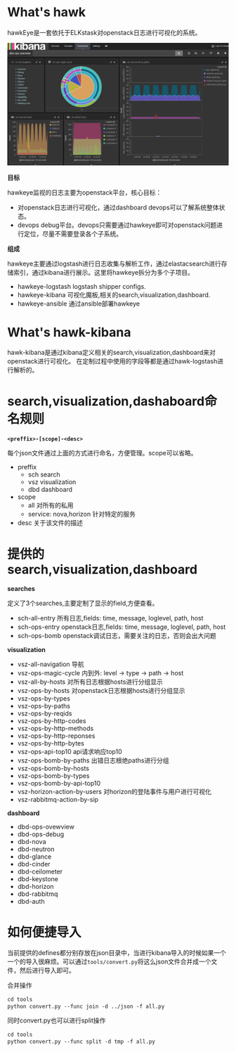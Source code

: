 # What's hawk

hawkEye是一套依托于ELKstask对openstack日志进行可视化的系统。

![](https://github.com/fishcried/hawkeye-logstash/raw/master/screenshort.png)

**目标**

hawkeye监视的日志主要为openstack平台，核心目标：
- 对openstack日志进行可视化，通过dashboard devops可以了解系统整体状态。
- devops debug平台。devops只需要通过hawkeye即可对openstack问题进行定位，尽量不需要登录各个子系统。

**组成**

hawkeye主要通过logstash进行日志收集与解析工作，通过elastacsearch进行存储索引，通过kibana进行展示。这里将hawkeye拆分为多个子项目。

- hawkeye-logstash
   logstash shipper configs.
- hawkeye-kibana
   可视化魔板,相关的search,visualization,dashboard.
- hawkeye-ansible
   通过ansible部署hawkeye

# What's hawk-kibana

hawk-kibana是通过kibana定义相关的search,visualization,dashboard来对openstack进行可视化。
在定制过程中使用的字段等都是通过hawk-logstash进行解析的。

# search,visualization,dashaboard命名规则

**`<preffix>-[scope]-<desc>`**

每个json文件通过上面的方式进行命名，方便管理。scope可以省略。

- preffix
    - sch search
    - vsz visualization
    - dbd dashboard
- scope
    - all 对所有的私用
    - service: nova,horizon  针对特定的服务
- desc 关于该文件的描述

# 提供的search,visualization,dashboard

**searches**

定义了3个searches,主要定制了显示的field,方便查看。

- sch-all-entry 所有日志,fields: time, message, loglevel, path, host
- sch-ops-entry openstack日志,fields: time, message, loglevel, path, host
- sch-ops-bomb  openstack调试日志，需要关注的日志，否则会出大问题

**visualization**

- vsz-all-navigation 导航
- vsz-ops-magic-cycle 内到外: level -> type -> path -> host
- vsz-all-by-hosts    对所有日志根据hosts进行分组显示
- vsz-ops-by-hosts    对openstack日志根据hosts进行分组显示
- vsz-ops-by-types
- vsz-ops-by-paths
- vsz-ops-by-reqids
- vsz-ops-by-http-codes
- vsz-ops-by-http-methods
- vsz-ops-by-http-reponses
- vsz-ops-by-http-bytes
- vsz-ops-api-top10  api请求响应top10
- vsz-ops-bomb-by-paths  出错日志根绝paths进行分组
- vsz-ops-bomb-by-hosts
- vsz-ops-bomb-by-types
- vsz-ops-bomb-by-api-top10
- vsz-horizon-action-by-users 对horizon的登陆事件与用户进行可视化
- vsz-rabbitmq-action-by-sip

**dashboard**

- dbd-ops-ovewview
- dbd-ops-debug
- dbd-nova
- dbd-neutron
- dbd-glance
- dbd-cinder
- dbd-ceilometer
- dbd-keystone
- dbd-horizon
- dbd-rabbitmq
- dbd-auth

# 如何便捷导入

当前提供的defines都分别存放在json目录中，当进行kibana导入的时候如果一个一个的导入很麻烦。可以通过`tools/convert.py`将这么json文件合并成一个文件，然后进行导入即可。

合并操作

    cd tools
    python convert.py --func join -d ../json -f all.py

同时convert.py也可以进行split操作 

    cd tools
    python convert.py --func split -d tmp -f all.py
